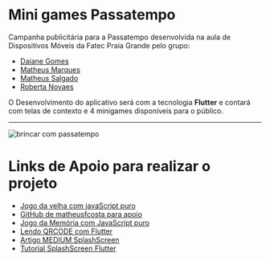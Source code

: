 # Mini games Passatempo
Campanha publicitária para a Passatempo desenvolvida na aula de Dispositivos Móveis da Fatec Praia Grande pelo grupo: 

* [Daiane Gomes](https://www.linkedin.com/in/daianne-aguiar-00b772132/)
* [Matheus Marques](https://www.linkedin.com/in/matheus-mqar/)
* [Matheus Salgado](https://www.linkedin.com/in/matheus-moys%C3%A9s-salgado-5bb90b15a/)
* [Roberta Novaes](https://br.linkedin.com/in/dev-roberta-novaes)

O Desenvolvimento do aplicativo será com a tecnologia **Flutter** e contará com telas de contexto e 4 minigames disponíveis para o público. 

----------------------------------------

![brincar com passatempo](https://maematraca.files.wordpress.com/2017/04/captura-de-tela-2017-04-28-acc80s-15-24-04.png?w=511)

# Links de Apoio para realizar o projeto

* [Jogo da velha com javaScript puro](https://www.codigofonte.com.br/videos/programamos-um-game-com-javascript-puro-em-28-minutos-mao-no-codigo-10)
* [GitHub de matheusfcosta para apoio](https://github.com/matheusfcosta/JOGO_DA_VELHA)
* [Jogo da Memória com JavaScript puro](http://viniciusmo.github.io/blog/2013/04/09/joguinho-da-memoria-html-plus-css-plus-javascript/)
* [Lendo QRCODE com Flutter](https://www.youtube.com/watch?v=j_PEfrubUdc)
* [Artigo MEDIUM SplashScreen](https://medium.com/flutter-comunidade-br/splash-screen-com-anima%C3%A7%C3%A3o-no-flutter-f7bd6e84cf5a)
* [Tutorial SplashScreen Flutter](https://www.youtube.com/watch?v=BjV4RMkVY6w)
